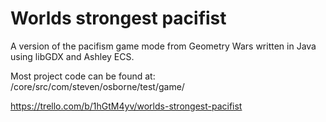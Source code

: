 # Worlds strongest pacifist #

A version of the pacifism game mode from Geometry Wars written in Java using libGDX and Ashley ECS.

Most project code can be found at: /core/src/com/steven/osborne/test/game/

https://trello.com/b/1hGtM4yv/worlds-strongest-pacifist
